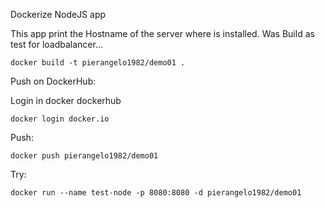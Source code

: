 Dockerize NodeJS app

This app print the Hostname of the server where is installed.
Was Build as test for loadbalancer...

```
docker build -t pierangelo1982/demo01 .
```

Push on DockerHub:

Login in docker dockerhub
```
docker login docker.io
```
Push:
```
docker push pierangelo1982/demo01
```

Try:
```
docker run --name test-node -p 8080:8080 -d pierangelo1982/demo01
```
